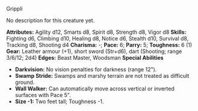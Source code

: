Grippli

No description for this creature yet.

**Attributes:** Agility d12, Smarts d8, Spirit d8, Strength d8, Vigor
d8
**Skills:** Fighting d6, Climbing d10, Healing d8, Notice d6, Stealth
d10, Survival d8, Tracking d8, Shooting d4
**Charisma:** -; **Pace:** 6; **Parry:** 5; **Toughness:** 6 (1)
**Gear:** Leather armour (+1), short sword (Str+d6), dart (Shooting;
range 3/6/12; 2d4)
**Edges:** Beast Master, Woodsman
**Special Abilities**
- **Darkvision:** No vision penalties for darkness (range 12").
- **Swamp Stride:** Swamps and marshy terrain are not treated as
difficult ground.
- **Wall Walker:** Can automatically move across vertical or inverted
surfaces with Pace 5".
- **Size -1:** Two feet tall; Toughness -1.

